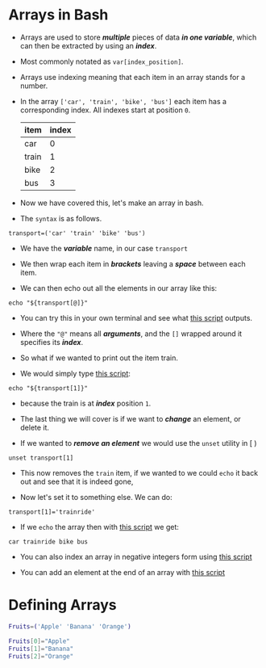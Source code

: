 # Arrays in Bash

- Arrays are used to store ***multiple*** pieces of data ***in one variable***, which can then be extracted by using an ***index***. 

- Most commonly notated as `var[index_position]`.

- Arrays use indexing meaning that each item in an array stands for a number.

- In the array `['car', 'train', 'bike', 'bus']` each item has a corresponding index. All indexes start at position `0`.

  |item|	index|
  |---|---|
  |car|	0|
  |train|	1|
  |bike|	2|
  |bus|	3|

- Now we have covered this, let's make an array in bash.

- The `syntax` is as follows.

```
transport=('car' 'train' 'bike' 'bus')
```

- We have the ***variable*** name, in our case `transport`

- We then wrap each item in ***brackets*** leaving a ***space*** between each item.

- We can then echo out all the elements in our array like this: 

```
echo "${transport[@]}"
```

- You can try this in your own terminal and see what [this script]( ) outputs.

- Where the `"@"` means all ***arguments***, and the `[]` wrapped around it specifies its ***index***.

- So what if we wanted to print out the item train.

- We would simply type [this script]( ):

```
echo "${transport[1]}"
```

- because the train is at ***index*** position `1`.

- The last thing we will cover is if we want to ***change*** an element, or delete it. 

- If we wanted to ***remove an element*** we would use the `unset` utility in [ )
```
unset transport[1]
```

- This now removes the `train` item, if we wanted to we could `echo` it back out and see that it is indeed gone,

- Now let's set it to something else. We can do:

```
transport[1]='trainride'
```

- If we `echo` the array then with [this script]( ) we get:
```
car trainride bike bus
```

- You can also index an array in negative integers form using [this script]( )

- You can add an element at the end of an array with [this script]( )



# Defining Arrays

```sh
Fruits=('Apple' 'Banana' 'Orange')

Fruits[0]="Apple"
Fruits[1]="Banana"
Fruits[2]="Orange"
```

